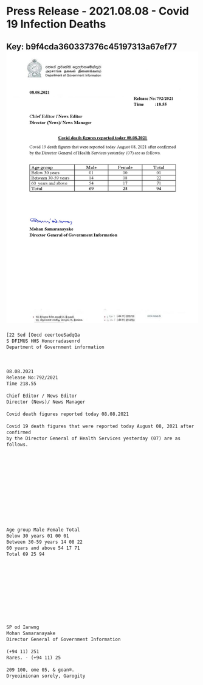 # Press Release  - 2021.08.08 - Covid 19 Infection Deaths 
Key: b9f4cda360337376c45197313a67ef77 
![img](img/b9f4cda360337376c45197313a67ef77.jpg)
---
```
[22 Sed [Oecd ceertoeSadqQa
S DFIMUS HHS Honorradasenrd
Department of Government information

 

08.08.2021
Release No:792/2021
Time 218.55

Chief Editor / News Editor
Director (News)/ News Manager

Covid death figures reported today 08.08.2021

Covid 19 death figures that were reported today August 08, 2021 after confirmed
by the Director General of Health Services yesterday (07) are as follows.

 

 

 

 

 

 

Age group Male Female Total
Below 30 years 01 00 01
Between 30-59 years 14 08 22
60 years and above 54 17 71
Total 69 25 94

 

 

 

 

 

SP od Ianwng
Mohan Samaranayake
Director General of Government Information

(+94 11) 251
Rares. - (+94 11) 25

209 100, ome 05, & goan®.
Dryeoinionan sorely, Garogity

      

```
